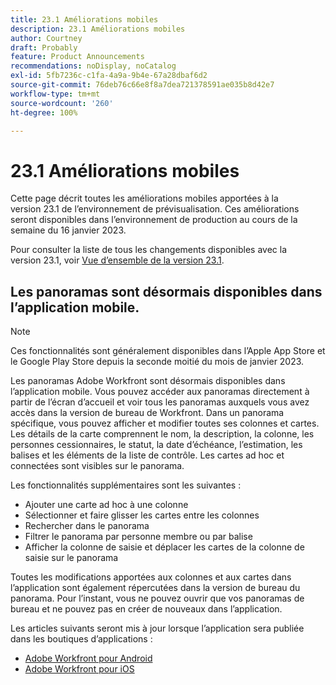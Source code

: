 ```yaml
---
title: 23.1 Améliorations mobiles
description: 23.1 Améliorations mobiles
author: Courtney
draft: Probably
feature: Product Announcements
recommendations: noDisplay, noCatalog
exl-id: 5fb7236c-c1fa-4a9a-9b4e-67a28dbaf6d2
source-git-commit: 76deb76c66e8f8a7dea721378591ae035b8d42e7
workflow-type: tm+mt
source-wordcount: '260'
ht-degree: 100%

---
```


# 23.1 Améliorations mobiles

Cette page décrit toutes les améliorations mobiles apportées à la version 23.1 de l’environnement de prévisualisation. Ces améliorations seront disponibles dans l’environnement de production au cours de la semaine du 16 janvier 2023.

Pour consulter la liste de tous les changements disponibles avec la version 23.1, voir [Vue d’ensemble de la version 23.1](/help/quicksilver/product-announcements/product-releases/23.1-release-activity/23-1-release-overview.md).

## Les panoramas sont désormais disponibles dans l’application mobile.

>[!NOTE]
>
>Ces fonctionnalités sont généralement disponibles dans l’Apple App Store et le Google Play Store depuis la seconde moitié du mois de janvier 2023.

Les panoramas Adobe Workfront sont désormais disponibles dans l’application mobile. Vous pouvez accéder aux panoramas directement à partir de l’écran d’accueil et voir tous les panoramas auxquels vous avez accès dans la version de bureau de Workfront. Dans un panorama spécifique, vous pouvez afficher et modifier toutes ses colonnes et cartes. Les détails de la carte comprennent le nom, la description, la colonne, les personnes cessionnaires, le statut, la date d’échéance, l’estimation, les balises et les éléments de la liste de contrôle. Les cartes ad hoc et connectées sont visibles sur le panorama.

Les fonctionnalités supplémentaires sont les suivantes :

* Ajouter une carte ad hoc à une colonne
* Sélectionner et faire glisser les cartes entre les colonnes
* Rechercher dans le panorama
* Filtrer le panorama par personne membre ou par balise
* Afficher la colonne de saisie et déplacer les cartes de la colonne de saisie sur le panorama

Toutes les modifications apportées aux colonnes et aux cartes dans l’application sont également répercutées dans la version de bureau du panorama. Pour l’instant, vous ne pouvez ouvrir que vos panoramas de bureau et ne pouvez pas en créer de nouveaux dans l’application.

Les articles suivants seront mis à jour lorsque l’application sera publiée dans les boutiques d’applications :

* [Adobe Workfront pour Android](/help/quicksilver/workfront-basics/mobile-apps/using-the-workfront-mobile-app/workfront-for-android.md)
* [Adobe Workfront pour iOS](/help/quicksilver/workfront-basics/mobile-apps/using-the-workfront-mobile-app/workfront-for-ios.md)
